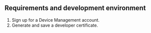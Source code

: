 ## Requirements and development environment




1. Sign up for a Device Management account.
1. Generate and save a developer certificate.
